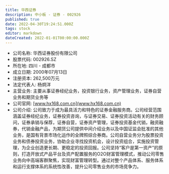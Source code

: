 ```yaml
---
title: 华西证券
description: 中小板 - 证券 - 002926
published: true
date: 2022-04-30T19:24:51.000Z
tags: stock
editor: markdown
dateCreated: 2022-01-01T00:00:00.000Z
---
```


- 公司名称: 华西证券股份有限公司
- 股票代码: 002926.SZ
- 所在地: 四川 - 成都市
- 成立日期: 2000年07月13日
- 注册资本: 262,500万元
- 法定代表人: 杨炯洋
- 主营业务: 主要从事证券经纪业务，投资银行业务，资产管理业务，证券自营业务和期货业务等
- 公司官网: [www.hx168.com.cn](www.hx168.com.cn)
- 公司介绍: 公司致力于成为最具活力和特色的证券金融服务商。公司经营范围涵盖证券经纪业务，证券投资咨询，与证券交易、证券投资活动有关的财务顾问，证券承销与保荐，证券自营，证券资产管理，证券投资基金代销，融资融券，代销金融产品，为期货公司提供中间介绍业务以及中国证监会批准的其他业务，是国有背景市场化运作的全牌照综合券商。公司自营业务分为股票投资业务和债券投资业务，协助企业寻找投资机会，设计投资组合，实施投资管理，为企业创造更长期、更稳定的投资回报。公司坚持“客户是第一资产”的原则，打造开放式产品平台及资产配置服务的O2O财富管理模式，推动公司零售业务向中高端客群聚焦，实现财富管理转型。通过对整个产品体系、服务体系和运行支撑体系的系统性改善，提升公司零售业务的市场竞争力。


